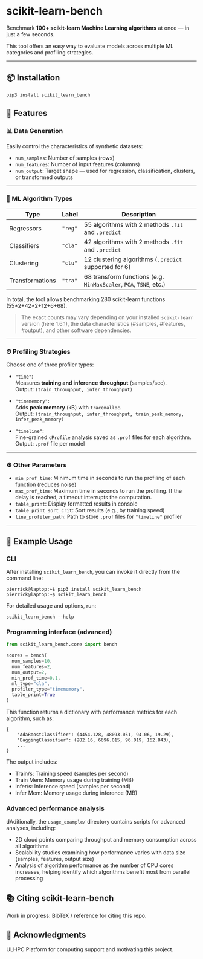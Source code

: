 # scikit-learn-bench

Benchmark **100+ scikit-learn Machine Learning algorithms** at once — in just a few seconds.

This tool offers an easy way to evaluate models across multiple ML categories and profiling strategies.

---

## 📦 Installation

```
pip3 install scikit_learn_bench
```

## 🚀 Features

### 📊 Data Generation

Easily control the characteristics of synthetic datasets:

- `num_samples`: Number of samples (rows)
- `num_features`: Number of input features (columns)
- `num_output`: Target shape — used for regression, classification, clusters, or transformed outputs

---

### 🧠 ML Algorithm Types

| Type            | Label | Description                                                       |
|-----------------|-------|-------------------------------------------------------------------|
| Regressors      | `"reg"` | 55 algorithms with 2 methods `.fit` and `.predict`                |
| Classifiers     | `"cla"` | 42 algorithms with 2 methods `.fit` and `.predict`                |
| Clustering      | `"clu"` | 12 clustering algorithms (`.predict` supported for 6)             |
| Transformations | `"tra"` | 68 transform functions (e.g. `MinMaxScaler`, `PCA`, `TSNE`, etc.) |

In total, the tool allows benchmarking 280 scikit-learn functions (55\*2+42\*2+12+6+68).

> The exact counts may vary depending on your installed `scikit-learn` version (here 1.6.1), the data characteristics (#samples, #features, #output), and other software dependencies.

---

### ⏱ Profiling Strategies

Choose one of three profiler types:

- `"time"`:  
  Measures **training and inference throughput** (samples/sec).  
  Output: `(train_throughput, infer_throughput)`

- `"timememory"`:  
  Adds **peak memory** (kB) with `tracemalloc`.  
  Output: `(train_throughput, infer_throughput, train_peak_memory, infer_peak_memory)`

- `"timeline"`:  
  Fine-grained `cProfile` analysis saved as `.prof` files for each algorithm.  
  Output: `.prof` file per model

---

### ⚙️ Other Parameters

- `min_prof_time`: Minimum time in seconds to run the profiling of each function (reduces noise)
- `max_prof_time`: Maximum time in seconds to run the profiling. If the delay is reached, a timeout interrupts the computation.
- `table_print`: Display formatted results in console
- `table_print_sort_crit`: Sort results (e.g., by training speed)
- `line_profiler_path`: Path to store `.prof` files for `"timeline"` profiler

---

## 🧪 Example Usage



### CLI

After installing `scikit_learn_bench`, you can invoke it directly from the command line:

```commandline
pierrick@laptop:~$ pip3 install scikit_learn_bench
pierrick@laptop:~$ scikit_learn_bench
```

For detailed usage and options, run:

```commandline
scikit_learn_bench --help
```

### Programming interface (advanced)

```python
from scikit_learn_bench.core import bench

scores = bench(
  num_samples=10,
  num_features=2,
  num_output=2,
  min_prof_time=0.1,
  ml_type="cla",
  profiler_type="timememory",
  table_print=True
)
```

This function returns a dictionary with performance metrics for each algorithm, such as:
```
{
    'AdaBoostClassifier': (4454.128, 48093.051, 94.06, 19.29),
    'BaggingClassifier': (282.16, 6696.015, 96.019, 162.843),
    ...
}
```

The output includes:
* Train/s: Training speed (samples per second)
* Train Mem: Memory usage during training (MB)
* Infer/s: Inference speed (samples per second)
* Infer Mem: Memory usage during inference (MB)

### Advanced performance analysis

dAditionally, the `usage_example/` directory contains scripts for advanced analyses, including:

* 2D cloud points comparing throughput and memory consumption across all algorithms
* Scalability studies examining how performance varies with data size (samples, features, output size)
* Analysis of algorithm performance as the number of CPU cores increases, helping identify which algorithms benefit most from parallel processing



## 📚 Citing scikit-learn-bench
Work in progress: BibTeX / reference for citing this repo.

## 🙏 Acknowledgments

ULHPC Platform for computing support and motivating this project.
